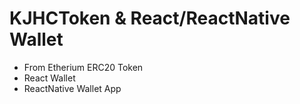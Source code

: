 # KJHCToken & React/ReactNative Wallet
- From Etherium ERC20 Token
- React Wallet
- ReactNative Wallet App
